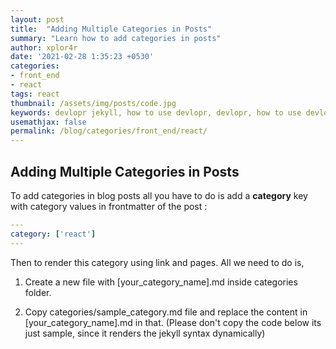 ```yaml
---
layout: post
title:  "Adding Multiple Categories in Posts"
summary: "Learn how to add categories in posts"
author: xplor4r
date: '2021-02-28 1:35:23 +0530'
categories:
- front_end
- react
tags: react
thumbnail: /assets/img/posts/code.jpg
keywords: devlopr jekyll, how to use devlopr, devlopr, how to use devlopr-jekyll, devlopr-jekyll tutorial,best jekyll themes, multi categories and tags
usemathjax: false
permalink: /blog/categories/front_end/react/
---
```


## Adding Multiple Categories in Posts

To add categories in blog posts all you have to do is add a **category** key with category values in frontmatter of the post :

```yml
---
category: ['react']
---
```

Then to render this category using link and pages. All we need to do is,

1. Create a new file with [your_category_name].md inside categories folder.

2. Copy categories/sample_category.md file and replace the content in [your_category_name].md in that. (Please don't copy the code below its just sample, since it renders the jekyll syntax dynamically)
